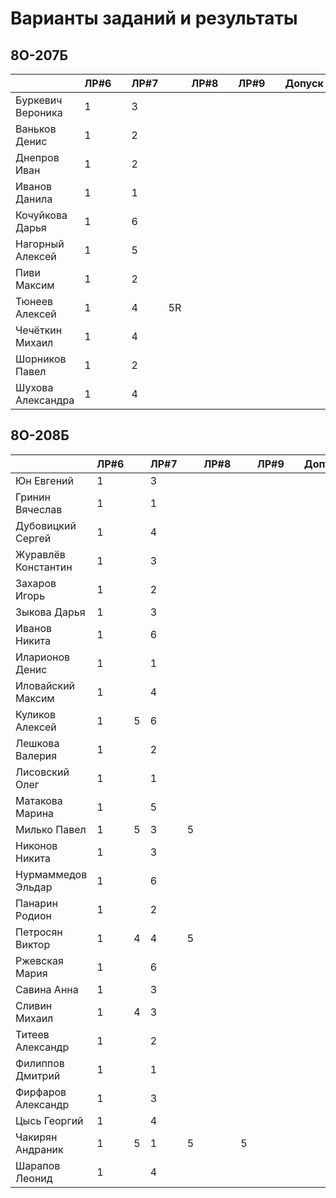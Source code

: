 # Варианты заданий и результаты

## 8О-207Б
|                     | ЛР#6 |   | ЛР#7 |   | ЛР#8 |   | ЛР#9 |   |   Допуск   |
|---------------------|------|---|------|---|------|---|------|---|------------|
| Буркевич Вероника   |  1   |   |  3   |   |      |   |      |   |            |
| Ваньков Денис       |  1   |   |  2   |   |      |   |      |   |            |
| Днепров Иван        |  1   |   |  2   |   |      |   |      |   |            |
| Иванов Данила       |  1   |   |  1   |   |      |   |      |   |            |
| Кочуйкова Дарья     |  1   |   |  6   |   |      |   |      |   |            |
| Нагорный Алексей    |  1   |   |  5   |   |      |   |      |   |            |
| Пиви Максим         |  1   |   |  2   |   |      |   |      |   |            |
| Тюнеев Алексей      |  1   |   |  4   | 5R|      |   |      |   |            |
| Чечёткин Михаил     |  1   |   |  4   |   |      |   |      |   |            |
| Шорников Павел      |  1   |   |  2   |   |      |   |      |   |            |
| Шухова Александра   |  1   |   |  4   |   |      |   |      |   |            |

## 8О-208Б
|                     | ЛР#6 |   | ЛР#7 |   | ЛР#8 |   | ЛР#9 |   |   Допуск   |
|---------------------|------|---|------|---|------|---|------|---|------------|
| Юн Евгений          |  1   |   |  3   |   |      |   |      |   |            |
| Гринин Вячеслав     |  1   |   |  1   |   |      |   |      |   |            |
| Дубовицкий Сергей   |  1   |   |  4   |   |      |   |      |   |            |
| Журавлёв Константин |  1   |   |  3   |   |      |   |      |   |            |
| Захаров Игорь       |  1   |   |  2   |   |      |   |      |   |            |
| Зыкова Дарья        |  1   |   |  3   |   |      |   |      |   |            |
| Иванов Никита       |  1   |   |  6   |   |      |   |      |   |            |
| Иларионов Денис     |  1   |   |  1   |   |      |   |      |   |            |
| Иловайский Максим   |  1   |   |  4   |   |      |   |      |   |            |
| Куликов Алексей     |  1   | 5 |  6   |   |      |   |      |   |            |
| Лешкова Валерия     |  1   |   |  2   |   |      |   |      |   |            |
| Лисовский Олег      |  1   |   |  1   |   |      |   |      |   |            |
| Матакова Марина     |  1   |   |  5   |   |      |   |      |   |            |
| Милько Павел        |  1   | 5 |  3   | 5 |      |   |      |   |            |
| Никонов Никита      |  1   |   |  3   |   |      |   |      |   |            |
| Нурмаммедов Эльдар  |  1   |   |  6   |   |      |   |      |   |            |
| Панарин Родион      |  1   |   |  2   |   |      |   |      |   |            |
| Петросян Виктор     |  1   | 4 |  4   | 5 |      |   |      |   |            |
| Ржевская Мария      |  1   |   |  6   |   |      |   |      |   |            |
| Савина Анна         |  1   |   |  3   |   |      |   |      |   |            |
| Сливин Михаил       |  1   | 4 |  3   |   |      |   |      |   |            |
| Титеев Александр    |  1   |   |  2   |   |      |   |      |   |            |
| Филиппов Дмитрий    |  1   |   |  1   |   |      |   |      |   |            |
| Фирфаров Александр  |  1   |   |  3   |   |      |   |      |   |            |
| Цысь Георгий        |  1   |   |  4   |   |      |   |      |   |            |
| Чакирян Андраник    |  1   | 5 |  1   | 5 |      | 5 |      |   |            |
| Шарапов Леонид      |  1   |   |  4   |   |      |   |      |   |            |
